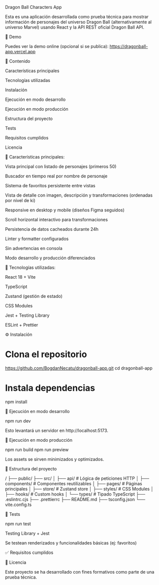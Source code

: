 Dragon Ball Characters App

Esta es una aplicación desarrollada como prueba técnica para mostrar información de personajes del universo Dragon Ball (alternativamente al universo Marvel) usando React y la API REST oficial Dragon Ball API.

🚀 Demo

Puedes ver la demo online (opcional si se publica): https://dragonball-app.vercel.app

📄 Contenido

Características principales

Tecnologías utilizadas

Instalación

Ejecución en modo desarrollo

Ejecución en modo producción

Estructura del proyecto

Tests

Requisitos cumplidos

Licencia

🚀 Características principales:

Vista principal con listado de personajes (primeros 50)

Buscador en tiempo real por nombre de personaje

Sistema de favoritos persistente entre vistas

Vista de detalle con imagen, descripción y transformaciones (ordenadas por nivel de ki)

Responsive en desktop y mobile (diseños Figma seguidos)

Scroll horizontal interactivo para transformaciones

Persistencia de datos cacheados durante 24h

Linter y formatter configurados

Sin advertencias en consola

Modo desarrollo y producción diferenciados

🧰 Tecnologías utilizadas:

React 18 + Vite

TypeScript

Zustand (gestión de estado)

CSS Modules

Jest + Testing Library

ESLint + Prettier

⚙️ Instalación

# Clona el repositorio

https://github.com/BogdanNecatu/dragonball-app.git
cd dragonball-app

# Instala dependencias

npm install

🔧 Ejecución en modo desarrollo

npm run dev

Esto levantará un servidor en http://localhost:5173.

🚨 Ejecución en modo producción

npm run build
npm run preview

Los assets se sirven minimizados y optimizados.

📁 Estructura del proyecto

/
├── public/
├── src/
│ ├── api/ # Lógica de peticiones HTTP
│ ├── components/ # Componentes reutilizables
│ ├── pages/ # Páginas principales
│ ├── store/ # Zustand store
│ ├── styles/ # CSS Modules
│ ├── hooks/ # Custom hooks
│ └── types/ # Tipado TypeScript
├── .eslintrc.cjs
├── .prettierrc
├── README.md
├── tsconfig.json
└── vite.config.ts

📝 Tests

npm run test

Testing Library + Jest

Se testean renderizados y funcionalidades básicas (ej: favoritos)

✅ Requisitos cumplidos

📅 Licencia

Este proyecto se ha desarrollado con fines formativos como parte de una prueba técnica.
